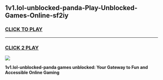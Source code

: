 
## 1v1.lol-unblocked-panda-Play-Unblocked-Games-Online-sf2iy
<h3>
<a href="https://premium76.site?title=1v1.lol-unblocked-panda&ref=25A">CLICK TO PLAY</a></h3>
<hr>

<h3>
<a href="https://premium76.site?title=1v1.lol-unblocked-panda&ref=25A">CLICK 2 PLAY</a>
  
</h3>

<a href="https://premium76.site?title=1v1.lol-unblocked-panda&ref=25A"><img src="https://clearcache.store/games.png"></a>


**1v1.lol-unblocked-panda games unblocked: Your Gateway to Fun and Accessible Online Gaming**

